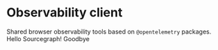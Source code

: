 # Observability client

Shared browser observability tools based on `@opentelemetry` packages.
Hello Sourcegraph!
Goodbye
